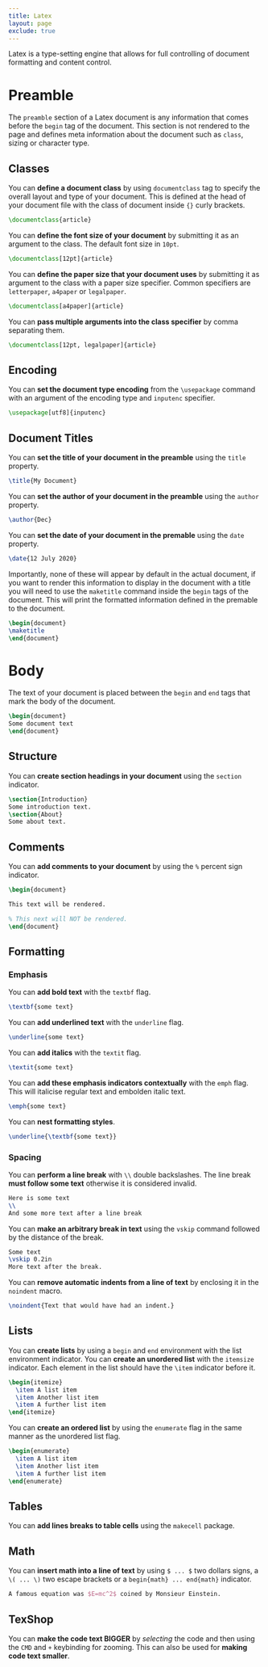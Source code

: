 ```yaml
---
title: Latex
layout: page
exclude: true
---
```

Latex is a type-setting engine that allows for full controlling of document formatting and content control.

# Preamble

The `preamble` section of a Latex document is any information that comes before the `begin` tag of the document. This section is not rendered to the page and defines meta information about the document such as `class`, sizing or character type.

## Classes

You can **define a document class** by using `documentclass` tag to specify the overall layout and type of your document. This is defined at the head of your document file with the class of document inside `{}` curly brackets.
```latex
\documentclass{article}
```

You can **define the font size of your document** by submitting it as an argument to the class. The default font size in `10pt`.
```latex
\documentclass[12pt]{article}
```

You can **define the paper size that your document uses** by submitting it as argument to the class with a paper size specifier. Common specifiers are `letterpaper`, `a4paper` or `legalpaper`.
```latex
\documentclass[a4paper]{article}
```

You can **pass multiple arguments into the class specifier** by comma separating them.
```latex
\documentclass[12pt, legalpaper]{article}
```

## Encoding

You can **set the document type encoding** from the `\usepackage` command with an argument of the encoding type and `inputenc` specifier.
```latex
\usepackage[utf8]{inputenc}
```

## Document Titles

You can **set the title of your document in the preamble** using the `title` property.
```latex
\title{My Document}
```

You can **set the author of your document in the preamble** using the `author` property.
```latex
\author{Dec}
```

You can **set the date of your document in the premable** using the `date` property.
```latex
\date{12 July 2020}
```

Importantly, none of these will appear by default in the actual document, if you want to render this information to display in the document with a title you will need to use the `maketitle` command inside the `begin` tags of the document. This will print the formatted information defined in the premable to the document.
```latex
\begin{document}
\maketitle
\end{document}
```

# Body

The text of your document is placed between the `begin` and `end` tags that mark the body of the document.
```latex
\begin{document}
Some document text
\end{document}
```

## Structure

You can **create section headings in your document** using the `section` indicator.
```latex
\section{Introduction}
Some introduction text.
\section{About}
Some about text.
```

## Comments

You can **add comments to your document** by using the `%` percent sign indicator.
```latex
\begin{document}

This text will be rendered.

% This next will NOT be rendered.
\end{document}
```

## Formatting

### Emphasis

You can **add bold text** with the `textbf` flag.
```latex
\textbf{some text}
```

You can **add underlined text** with the `underline` flag.
```latex
\underline{some text}
```

You can **add italics** with the `textit` flag.
```latex
\textit{some text}
```

You can **add these emphasis indicators contextually** with the `emph` flag. This will italicise regular text and embolden italic text.
```latex
\emph{some text}
```

You can **nest formatting styles**.
```latex
\underline{\textbf{some text}}
```

### Spacing

You can **perform a line break** with `\\` double backslashes. The line break **must follow some text** otherwise it is considered invalid.
```latex
Here is some text
\\
And some more text after a line break
```

You can **make an arbitrary break in text** using the `vskip` command followed by the distance of the break.
```latex
Some text
\vskip 0.2in
More text after the break.
```

You can **remove automatic indents from a line of text** by enclosing it in the `noindent` macro.
```latex
\noindent{Text that would have had an indent.}
```

## Lists

You can **create lists** by using a `begin` and `end` environment with the list environment indicator. You can **create an unordered list** with the `itemsize` indicator. Each element in the list should have the `\item` indicator before it.
```latex
\begin{itemize}
  \item A list item
  \item Another list item
  \item A further list item
\end{itemize}
```

You can **create an ordered list** by using the `enumerate` flag in the same manner as the unordered list flag.
```latex
\begin{enumerate}
  \item A list item
  \item Another list item
  \item A further list item
\end{enumerate}
```

## Tables

You can **add lines breaks to table cells** using the `makecell` package.

## Math

You can **insert math into a line of text** by using `$ ... $` two dollars signs, a `\( ... \)` two escape brackets or a `begin{math} ... end{math}` indicator.
```latex
A famous equation was $E=mc^2$ coined by Monsieur Einstein.
```

## TexShop

You can **make the code text BIGGER** by *selecting* the code and then using the `CMD` and `+` keybinding for zooming. This can also be used for **making code text smaller**.

<!--stackedit_data:
eyJoaXN0b3J5IjpbLTg2NDI0MDcxMiwtMTg1NDI2MTUxMywzND
U5OTk3ODAsMTY4NjY4NDY5NSwxNTg0MDMzNzQwLDExOTMxNTY1
NDcsLTEyMzU4Nzg4MDQsLTE3MDg5MjIzNDksNTI4NjA2NDA1XX
0=
-->